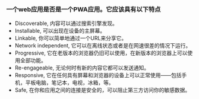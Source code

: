 ### 一个web应用是否是一个PWA应用。它应该具有以下特点
- Discoverable, 内容可以通过搜索引擎发现。
- Installable, 可以出现在设备的主屏幕。
- Linkable, 你可以简单地通过一个URL来分享它。 
- Network independent, 它可以在离线状态或者是在网速很差的情况下运行。
- Progressive, 它在老版本的浏览器仍旧可以使用，在新版本的浏览器上可以使用全部功能。
- Re-engageable, 无论何时有新的内容它都可以发送通知。
- Responsive, 它在任何具有屏幕和浏览器的设备上可以正常使用——包括手机，平板电脑，笔记本，电视，冰箱，等。
- Safe, 在你和应用之间的连接是安全的，可以阻止第三方访问你的敏感数据。